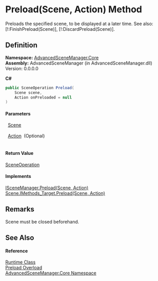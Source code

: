 # Preload(Scene, Action) Method


Preloads the specified scene, to be displayed at a later time. See also: [!:FinishPreload(Scene)], [!:DiscardPreload(Scene)].



## Definition
**Namespace:** <a href="N_AdvancedSceneManager_Core.md">AdvancedSceneManager.Core</a>  
**Assembly:** AdvancedSceneManager (in AdvancedSceneManager.dll) Version: 0.0.0.0

**C#**
``` C#
public SceneOperation Preload(
	Scene scene,
	Action onPreloaded = null
)
```



#### Parameters
<dl><dt>  <a href="T_AdvancedSceneManager_Models_Scene.md">Scene</a></dt><dd> </dd><dt>  <a href="https://learn.microsoft.com/dotnet/api/system.action" target="_blank" rel="noopener noreferrer">Action</a>  (Optional)</dt><dd> </dd></dl>

#### Return Value
<a href="T_AdvancedSceneManager_Core_SceneOperation.md">SceneOperation</a>

#### Implements
<a href="M_AdvancedSceneManager_DependencyInjection_ISceneManager_Preload.md">ISceneManager.Preload(Scene, Action)</a>  
<a href="M_AdvancedSceneManager_Models_Scene_IMethods_Target_Preload.md">Scene.IMethods_Target.Preload(Scene, Action)</a>  


## Remarks
Scene must be closed beforehand.

## See Also


#### Reference
<a href="T_AdvancedSceneManager_Core_Runtime.md">Runtime Class</a>  
<a href="Overload_AdvancedSceneManager_Core_Runtime_Preload.md">Preload Overload</a>  
<a href="N_AdvancedSceneManager_Core.md">AdvancedSceneManager.Core Namespace</a>  
